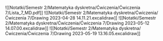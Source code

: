 ![[Notatki/Semestr 2/Matematyka dyskretna/Ćwiczenia/Ćwiczenia 7/Lista_7_MD.pdf]]
![[Notatki/Semestr 2/Matematyka dyskretna/Ćwiczenia/Ćwiczenia 7/Drawing 2023-04-28 14.11.21.excalidraw]]
![[Notatki/Semestr 2/Matematyka dyskretna/Ćwiczenia/Ćwiczenia 7/Drawing 2023-05-12 14.07.00.excalidraw]]
![[Notatki/Semestr 2/Matematyka dyskretna/Ćwiczenia/Ćwiczenia 7/Drawing 2023-05-19 13.16.05.excalidraw]]